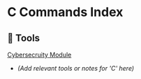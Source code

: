 # C Commands Index

## 🧰 Tools

[Cybersecruity Module](./Cybersecurity-Module.md)
- *(Add relevant tools or notes for 'C' here)*
